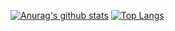 [![Anurag's github stats](https://github-readme-stats.vercel.app/api?username=iaGuoZhi&count_private=true&show_icons=true&theme=blue-green)](https://github.com/anuraghazra/github-readme-stats)
[![Top Langs](https://github-readme-stats.vercel.app/api/top-langs/?username=iaGuoZhi&layout=compact&theme=blue-green)](https://github.com/anuraghazra/github-readme-stats)